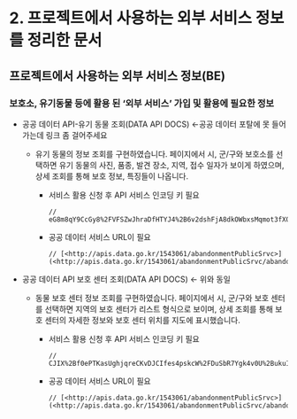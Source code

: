 # 2. 프로젝트에서 사용하는 외부 서비스 정보를 정리한 문서



## **프로젝트에서 사용하는 외부 서비스 정보(BE)**



### 보호소, 유기동물 **등에 활용 된 ‘외부 서비스’ 가입 및 활용에 필요한 정보**



- 공공 데이터 API-유기 동물 조회(DATA API DOCS) ←공공 데이터 포탈에 못 들어가는데 링크 좀 걸어주세요

  - 유기 동물의 정보 조회를 구현하였습니다. 페이지에서 시, 군/구와 보호소를 선택하면 유기 동물의 사진, 품종, 발견 장소, 지역, 접수 일자가 보이게 하였으며, 상세 조회를 통해 보호 정보, 특징들이 나옵니다.

    - 서비스 활용 신청 후 API 서비스 인코딩 키 필요

      ```
      // eG8m8qY9CcGy8%2FVFSZwJhraDfHTYJ4%2B6v2dshFjA8dkOWbxsMqmot3fXOHl5ieSa8aXcDydP7PKNhGGrLAy6Q%3D%3D
      ```

    - 공공 데이터 서비스 URL이 필요

      ```
      // [<http://apis.data.go.kr/1543061/abandonmentPublicSrvc>](<http://apis.data.go.kr/1543061/abandonmentPublicSrvc/abandonmentPublic>)/abandonmentPublic
      ```

  

- 공공 데이터 API 보호 센터 조회(DATA API DOCS) ← 위와 동일

  - 동물 보호 센터 정보 조회를 구현하였습니다. 페이지에서 시, 군/구와 보호 센터를 선택하면 지역의 보호 센터가 리스트 형식으로 보이며, 상세 조회를 통해 보호 센터의 자세한 정보와 보호 센터 위치를 지도에 표시했습니다.

    - 서비스 활용 신청 후 API 서비스 인코딩 키 필요

      ```
      // CJIX%2Bf0ePTKasUghjqreCKvDJCIfes4pskcW%2FDuSbR7Ygk4v0U%2BukuIY%2B9CJmQYRQabWAN3lnUZhU%2FWKiqJnuw%3D%3D
      ```

    - 공공 데이터 서비스 URL이 필요

      ```
      // [<http://apis.data.go.kr/1543061/abandonmentPublicSrvc>](<http://apis.data.go.kr/1543061/abandonmentPublicSrvc/abandonmentPublic>)/shelter
      ```